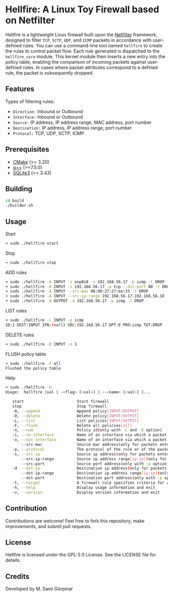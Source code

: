 # Hellfire: A Linux Toy Firewall based on Netfilter
Hellfire is a lightweight Linux firewall built upon the [Netfilter](https://www.netfilter.org "The netfilter.org project") framework, designed to filter `TCP`, `SCTP`, `UDP`, and `ICMP` packets in accordance with user-defined rules. You can use a command-line tool named `hellfire` to create the rules to control packet flow. Each rule generated is dispatched to the `hellfire_core` module. This kernel module then inserts a new entry into the policy table, enabling the comparison of incoming packets against user-defined rules. In cases where packet attributes correspond to a defined rule, the packet is subsequently dropped.

## Features
Types of filtering rules:

+ `Direction:` Inbound or Outbound
+ `Interface:` Inbound or Outbound
+ `Source:` IP address, IP address range, MAC address, port number
+ `Destination:` IP address, IP address range, port number
+ `Protocol:` TCP, UDP, SCTP, ICMP
  


## Prerequisites
+ [CMake](http://www.cmake.org "CMake project page") (>= 3.20)
+ [g++](https://gcc.gnu.org "GCC, the GNU Compiler Collection") (>=7.5.0)
+ [SQLite3](https://www.sqlite.org, "SQLite project page") (>= 3.43)

## Building
```bash
cd build
./builder.sh
```

## Usage
Start
```bash
➜ sudo ./hellfire start
```
Stop
```bash
➜ sudo ./hellfire stop
```
ADD rules
```bash
➜ sudo ./hellfire -A INPUT -i enp0s8 -s 192.168.56.17 -p icmp -t DROP
➜ sudo ./hellfire -A INPUT -s 192.168.56.17 -p tcp --dst-port 80 -t DROP
➜ sudo ./hellfire -A INPUT --src-mac 08:00:27:27:ee:33 -t DROP
➜ sudo ./hellfire -A INPUT --src-ip-range 192.168.56.17:192.168.56.18 -t DROP
➜ sudo ./hellfire -A OUTPUT -d 192.168.56.17 -p icmp -t DROP
```
LIST rules
```bash
➜ sudo ./hellfire -L INPUT -p icmp
ID:1 DEST:INPUT IFN:(null) SRC:192.168.56.17 DPT:0 PRO:icmp TGT:DROP
```
DELETE rules
```bash
➜ sudo ./hellfire -D INPUT -n 1
```
FLUSH policy table
```bash
➜ sudo ./hellfire -F all
Flushed the policy table
```
Help
```bash
➜ sudo ./hellfire -h
Usage:  hellfire [val | -<flag> [<val>] | --<name> [<val>] ]...

   start                       Start firewall
   stop                        Stop firewall
   -A, --append                Append policy[INPUT/OUTPUT]
   -D, --delete                Delete policy[INPUT/OUTPUT]
   -L, --list                  List policies[INPUT/OUTPUT]
   -F, --flush                 Delete all policies[all]
   -n, --num                   Policy id(only with -L and -D option)
   -i, --in-interface          Name of an interface via which a packet was received (only for packets entering the INPUT)
   -o, --out-interface         Name of an interface via which a packet is going to be sent (only for packets entering OUTPUT)
       --src-mac               Source mac address(only for packets entering the INPUT)
   -p, --protocol              The protocol of the rule or of the packet to check
   -s, --src-ip                Source ip address(only for packets entering the INPUT)
       --src-ip-range          Source ip address range[ip:ip](only for packets entering the INPUT)
       --src-port              Source port address(only with -p option)
   -d  --dst-ip                Destination ip address(only for packets entering OUTPUT)
       --dst-ip-range          Destination ip address range[ip:ip](only for packets entering the OUTPUT)
       --dst-port              Destination port address(only with -p option)
   -t, --target                A firewall rule specifies criteria for a packet[ACCEPT/DROP]
   -h, --help                  Display usage information and exit
   -v, --version               Display version information and exit
```
## Contribution

Contributions are welcome! Feel free to fork this repository, make improvements, and submit pull requests.

## License
Hellfire is licensed under the GPL-2.0 License. See the LICENSE file for details.

## Credits
Developed by M. Sami Gürpınar
